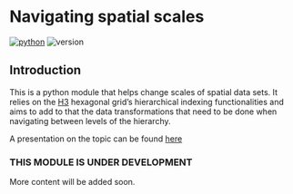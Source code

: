# Navigating spatial scales


[![python](https://img.shields.io/badge/Python-3.9-3776AB.svg?style=flat&logo=python&logoColor=white)](https://github.com/nismod/scale-nav/blob/main/.github/workflows/run-package.yml)
![version](https://img.shields.io/badge/version-0.0.1-blue)

## Introduction

This is a python module that helps change scales of spatial data sets.
It relies on the [H3](https://h3geo.org) hexagonal grid’s hierarchical
indexing functionalities and aims to add to that the data
transformations that need to be done when navigating between levels of
the hierarchy.

A presentation on the topic can be found
<a href="https://ischlo.github.io/presentations/down_scaling"
target="_blank">here</a>

### THIS MODULE IS UNDER DEVELOPMENT

More content will be added soon.
